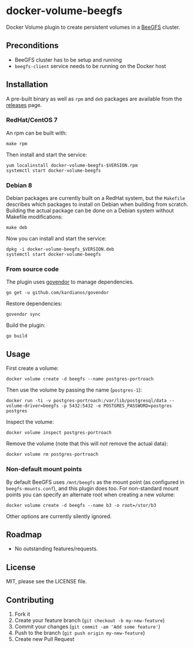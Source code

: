# docker-volume-beegfs

Docker Volume plugin to create persistent volumes in a [BeeGFS](http://www.beegfs.com/content/) cluster.

## Preconditions

- BeeGFS cluster has to be setup and running
- `beegfs-client` service needs to be running on the Docker host

## Installation

A pre-built binary as well as `rpm` and `deb` packages are available from the [releases](https://github.com/RedCoolBeans/docker-volume-beegfs/releases) page.

### RedHat/CentOS 7

An rpm can be built with:

    make rpm

Then install and start the service:

    yum localinstall docker-volume-beegfs-$VERSION.rpm
    systemctl start docker-volume-beegfs

### Debian 8

Debian packages are currently built on a RedHat system, but the `Makefile`
describes which packages to install on Debian when building from scratch.
Building the actual package can be done on a Debian system without Makefile modifications:

    make deb

Now you can install and start the service:

    dpkg -i docker-volume-beegfs_$VERSION.deb
    systemctl start docker-volume-beegfs

### From source code

The plugin uses [govendor](https://github.com/kardianos/govendor) to manage dependencies.

    go get -u github.com/kardianos/govendor

Restore dependencies:
    
    govendor sync

Build the plugin:

    go build

## Usage

First create a volume:

    docker volume create -d beegfs --name postgres-portroach

Then use the volume by passing the name (`postgres-1`):

    docker run -ti -v postgres-portroach:/var/lib/postgresql/data --volume-driver=beegfs -p 5432:5432 -e POSTGRES_PASSWORD=postgres postgres

Inspect the volume:

    docker volume inspect postgres-portroach

Remove the volume (note that this will _not_ remove the actual data):

    docker volume rm postgres-portroach

### Non-default mount points

By default BeeGFS uses `/mnt/beegfs` as the mount point (as configured in
`beegfs-mounts.conf`), and this plugin does too. For non-standard mount points
you can specify an alternate root when creating a new volume:

    docker volume create -d beegfs --name b3 -o root=/stor/b3

Other options are currently silently ignored.

## Roadmap

- No outstanding features/requests.

## License

MIT, please see the LICENSE file.

## Contributing

1. Fork it
2. Create your feature branch (`git checkout -b my-new-feature`)
3. Commit your changes (`git commit -am 'Add some feature'`)
4. Push to the branch (`git push origin my-new-feature`)
5. Create new Pull Request
